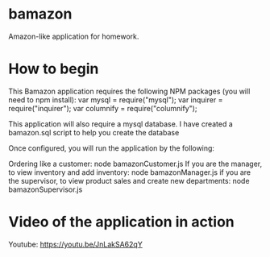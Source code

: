 # bamazon
Amazon-like application for homework.

# How to begin

This Bamazon application requires the following NPM packages (you will need to npm install):
var mysql = require("mysql");
var inquirer = require("inquirer");
var columnify = require("columnify");

This application will also require a mysql database. I have created a bamazon.sql script to help you create the database

Once configured, you will run the application by the following:

Ordering like a customer: node bamazonCustomer.js
If you are the manager, to view inventory and add inventory: node bamazonManager.js
if you are the supervisor, to view product sales and create new departments: node bamazonSupervisor.js

# Video of the application in action

Youtube: https://youtu.be/JnLakSA62qY


